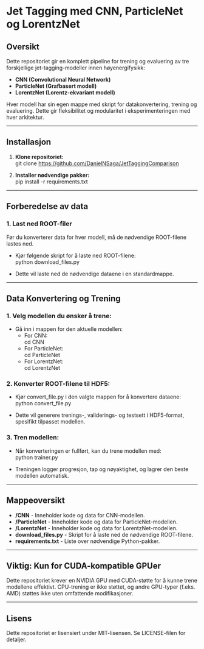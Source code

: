 # Jet Tagging med CNN, ParticleNet og LorentzNet

## Oversikt
Dette repositoriet gir en komplett pipeline for trening og evaluering av tre forskjellige jet-tagging-modeller innen høyenergifysikk:
- **CNN (Convolutional Neural Network)**  
- **ParticleNet (Grafbasert modell)**  
- **LorentzNet (Lorentz-ekvariant modell)**  

Hver modell har sin egen mappe med skript for datakonvertering, trening og evaluering. Dette gir fleksibilitet og modularitet i eksperimenteringen med hver arkitektur.

---

## Installasjon

1. **Klone repositoriet:**  
   git clone https://github.com/DanielNSaga/JetTaggingComparison  
   

2. **Installer nødvendige pakker:**  
   pip install -r requirements.txt  

---

## Forberedelse av data

### 1. Last ned ROOT-filer  
Før du konverterer data for hver modell, må de nødvendige ROOT-filene lastes ned.

- Kjør følgende skript for å laste ned ROOT-filene:  
  python download_files.py  

- Dette vil laste ned de nødvendige dataene i en standardmappe.

---

## Data Konvertering og Trening

### 1. Velg modellen du ønsker å trene:  
- Gå inn i mappen for den aktuelle modellen:  
  - For CNN:  
    cd CNN  
  - For ParticleNet:  
    cd ParticleNet  
  - For LorentzNet:  
    cd LorentzNet  

### 2. Konverter ROOT-filene til HDF5:  
- Kjør convert_file.py i den valgte mappen for å konvertere dataene:  
  python convert_file.py  

- Dette vil generere trenings-, validerings- og testsett i HDF5-format, spesifikt tilpasset modellen.

### 3. Tren modellen:  
- Når konverteringen er fullført, kan du trene modellen med:  
  python trainer.py  

- Treningen logger progresjon, tap og nøyaktighet, og lagrer den beste modellen automatisk.

---

## Mappeoversikt
- **/CNN** - Inneholder kode og data for CNN-modellen.  
- **/ParticleNet** - Inneholder kode og data for ParticleNet-modellen.  
- **/LorentzNet** - Inneholder kode og data for LorentzNet-modellen.  
- **download_files.py** - Skript for å laste ned de nødvendige ROOT-filene.  
- **requirements.txt** - Liste over nødvendige Python-pakker.  

---

## Viktig: Kun for CUDA-kompatible GPUer
Dette repositoriet krever en NVIDIA GPU med CUDA-støtte for å kunne trene modellene effektivt. CPU-trening er ikke støttet, og andre GPU-typer (f.eks. AMD) støttes ikke uten omfattende modifikasjoner.

---


## Lisens
Dette repositoriet er lisensiert under MIT-lisensen. Se LICENSE-filen for detaljer.
